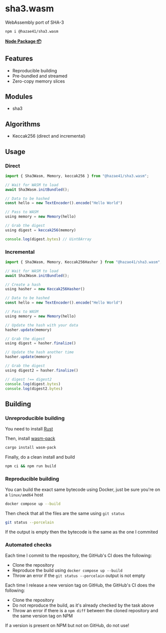 # sha3.wasm

WebAssembly port of SHA-3

```bash
npm i @hazae41/sha3.wasm
```

[**Node Package 📦**](https://www.npmjs.com/package/@hazae41/sha3.wasm)

## Features
- Reproducible building
- Pre-bundled and streamed
- Zero-copy memory slices

## Modules
- sha3

## Algorithms
- Keccak256 (direct and incremental)

## Usage

### Direct

```typescript
import { Sha3Wasm, Memory, keccak256 } from "@hazae41/sha3.wasm";

// Wait for WASM to load
await Sha3Wasm.initBundled();

// Data to be hashed
const hello = new TextEncoder().encode("Hello World")

// Pass to WASM
using memory = new Memory(hello)

// Grab the digest
using digest = keccak256(memory)

console.log(digest.bytes) // Uint8Array
```

### Incremental

```typescript
import { Sha3Wasm, Memory, Keccak256Hasher } from "@hazae41/sha3.wasm";

// Wait for WASM to load
await Sha3Wasm.initBundled();

// Create a hash
using hasher = new Keccak256Hasher()

// Data to be hashed
const hello = new TextEncoder().encode("Hello World")

// Pass to WASM
using memory = new Memory(hello)

// Update the hash with your data
hasher.update(memory)

// Grab the digest
using digest = hasher.finalize()

// Update the hash another time
hasher.update(memory)

// Grab the digest
using digest2 = hasher.finalize()

// digest !== digest2
console.log(digest.bytes)
console.log(digest2.bytes)
```

## Building

### Unreproducible building

You need to install [Rust](https://www.rust-lang.org/tools/install)

Then, install [wasm-pack](https://rustwasm.github.io/wasm-pack/installer/)

```bash
cargo install wasm-pack
```

Finally, do a clean install and build

```bash
npm ci && npm run build
```

### Reproducible building

You can build the exact same bytecode using Docker, just be sure you're on a `linux/amd64` host

```bash
docker compose up --build
```

Then check that all the files are the same using `git status`

```bash
git status --porcelain
```

If the output is empty then the bytecode is the same as the one I commited

### Automated checks

Each time I commit to the repository, the GitHub's CI does the following:
- Clone the repository
- Reproduce the build using `docker compose up --build`
- Throw an error if the `git status --porcelain` output is not empty

Each time I release a new version tag on GitHub, the GitHub's CI does the following:
- Clone the repository
- Do not reproduce the build, as it's already checked by the task above
- Throw an error if there is a `npm diff` between the cloned repository and the same version tag on NPM

If a version is present on NPM but not on GitHub, do not use!
